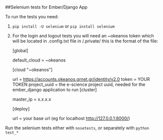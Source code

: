 ##Selenium tests for Ember/Django App

To run the tests you need:

1. `pip install -U selenium` or `pip install selenium`

2. For the login and logout tests you will need an ~okeanos token which will be located in .config.txt file in <projectroot>/.private/ this is the format of the file:

	[global]

	default_cloud = ~okeanos

	[cloud "~okeanos"]

	url = https://accounts.okeanos.grnet.gr/identity/v2.0
	token = YOUR TOKEN
	project_uuid = the e-science project uuid, needed for the ember_django  application to run
	[cluster]
	
	master_ip = x.x.x.x

	[deploy]

	url = your base url (eg for localhost http://127.0.0.1:8000/)

Run the selenium tests either with `nosetests`, or separately with `python test_*`
